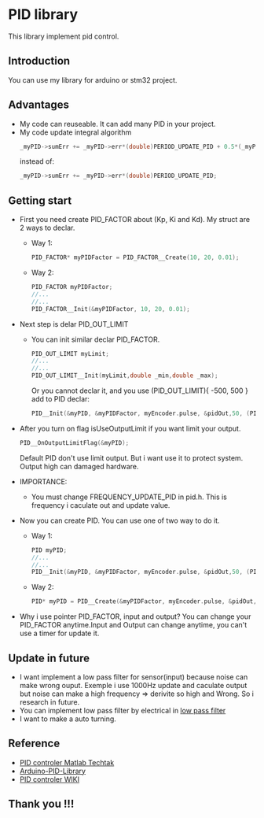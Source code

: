 # PID library
This library implement pid control.
## Introduction
You can use my library for arduino or stm32 project.
## Advantages
- My code can reuseable. It can add many PID in your project.
- My code update integral algorithm
  ```C
  _myPID->sumErr += _myPID->err*(double)PERIOD_UPDATE_PID + 0.5*(_myPID->lastErr - _myPID->err)*(double)PERIOD_UPDATE_PID;
  ```
  instead of:
  ```C
  _myPID->sumErr += _myPID->err*(double)PERIOD_UPDATE_PID;
  ```
## Getting start
- First you need create PID_FACTOR about (Kp, Ki and Kd). My struct are 2 ways to declar.
  - Way 1:
    ```C
    PID_FACTOR* myPIDFactor = PID_FACTOR__Create(10, 20, 0.01);
    ```
  - Way 2:
    ```C
    PID_FACTOR myPIDFactor;
    //...
    //...
    PID_FACTOR__Init(&myPIDFactor, 10, 20, 0.01);
    ```
- Next step is delar PID_OUT_LIMIT
  - You can init similar declar PID_FACTOR.
    ```C
    PID_OUT_LIMIT myLimit;
    //...
    //...
    PID_OUT_LIMIT__Init(myLimit,double _min,double _max);
    ```
    Or you cannot declar it, and you use (PID_OUT_LIMIT){ -500, 500 } add to PID declar:
    ```C
    PID__Init(&myPID, &myPIDFactor, myEncoder.pulse, &pidOut,50, (PID_OUT_LIMIT){ -500, 500 });			 
    ```
- After you turn on flag isUseOutputLimit if you want limit your output.
    ```C
    PID__OnOutputLimitFlag(&myPID);
    ```
   Default PID don't use limit output. But i want use it to protect system. Output high can damaged hardware.  
- IMPORTANCE: 
  - You must change FREQUENCY_UPDATE_PID in pid.h. This is frequency i caculate out and update value.

- Now you can create PID. You can use one of two way to do it.
  - Way 1:
    ```C
    PID myPID;
    //...
    //...
    PID__Init(&myPID, &myPIDFactor, myEncoder.pulse, &pidOut,50, (PID_OUT_LIMIT){ -500, 500 });			 
    ```

  - Way 2:
    ```C
    PID* myPID = PID__Create(&myPIDFactor, myEncoder.pulse, &pidOut,50, (PID_OUT_LIMIT){ -500, 500 });								
    ```
- Why i use pointer PID_FACTOR, input and output? You can change your PID_FACTOR anytime.Input and Output can change anytime, you can't use a timer for update it.

## Update in future
- I want implement a low pass filter for sensor(input) because noise can make wrong ouput. Exemple i use 1000Hz update and caculate output but noise can make a high frequency => derivite so high and Wrong. So i research in future.
- You can implement low pass filter by electrical in [low pass filter](https://www.electronics-tutorials.ws/filter/filter_2.html)
- I want to make a auto turning.
## Reference
- [PID controler Matlab Techtak](https://www.youtube.com/watch?v=wkfEZmsQqiA&t=72s)
- [Arduino-PID-Library](https://github.com/br3ttb/Arduino-PID-Library/)
- [PID controler WIKI](https://en.wikipedia.org/wiki/PID_controller)
## Thank you !!! 
